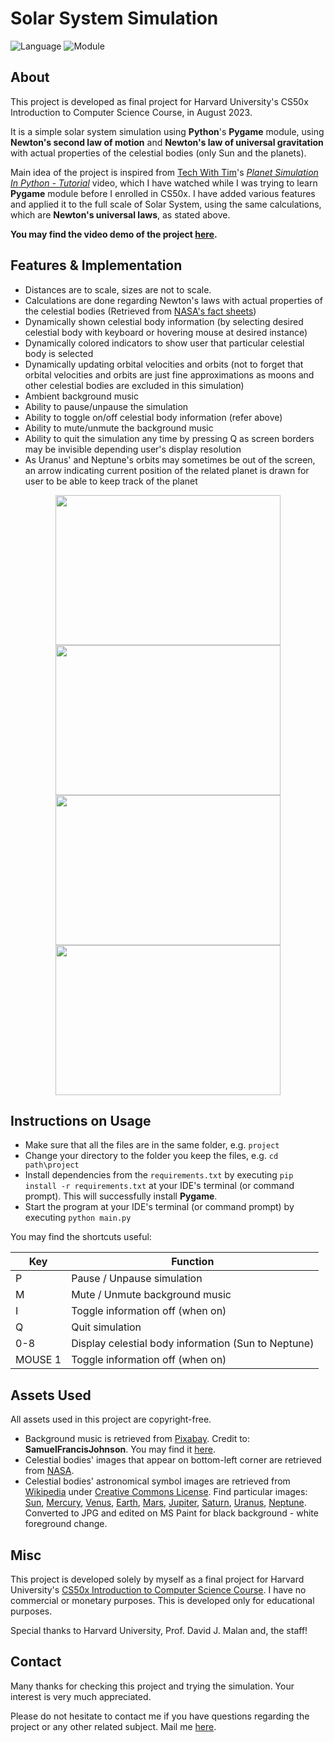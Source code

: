 # Solar System Simulation

![Language](https://img.shields.io/badge/language-python-blue)
![Module](https://img.shields.io/badge/module-pygame-orange)

## About

This project is developed as final project for Harvard University's CS50x Introduction to Computer Science Course, in August 2023.

It is a simple solar system simulation using **Python**'s **Pygame** module, using **Newton's second law of motion** and **Newton's law of universal gravitation** with actual properties of the celestial bodies (only Sun and the planets).

Main idea of the project is inspired from <a href="https://www.youtube.com/@TechWithTim">Tech With Tim</a>'s <a href="https://www.youtube.com/watch?v=WTLPmUHTPqo"><i>Planet Simulation In Python - Tutorial</i></a> video, which I have watched while I was trying to learn **Pygame** module before I enrolled in CS50x. I have added various features and applied it to the full scale of Solar System, using the same calculations, which are **Newton's universal laws**, as stated above.

**You may find the video demo of the project <a href="https://www.youtube.com/watch?v=n77mRVHwe5w">here</a>.**

## Features & Implementation

- Distances are to scale, sizes are not to scale.
- Calculations are done regarding Newton's laws with actual properties of the celestial bodies (Retrieved from <a href="https://nssdc.gsfc.nasa.gov/planetary/factsheet/">NASA's fact sheets</a>)
- Dynamically shown celestial body information (by selecting desired celestial body with keyboard or hovering mouse at desired instance)
- Dynamically colored indicators to show user that particular celestial body is selected
- Dynamically updating orbital velocities and orbits (not to forget that orbital velocities and orbits are just fine approximations as moons and other celestial bodies are excluded in this simulation)
- Ambient background music
- Ability to pause/unpause the simulation
- Ability to toggle on/off celestial body information (refer above)
- Ability to mute/unmute the background music
- Ability to quit the simulation any time by pressing Q as screen borders may be invisible depending user's display resolution
- As Uranus' and Neptune's orbits may sometimes be out of the screen, an arrow indicating current position of the related planet is drawn for user to be able to keep track of the planet

<center>
<div>
    <img src="https://i.imgur.com/MVt0M5c.png" width="360" height="240"/>
    <img src="https://i.imgur.com/9vjm11h.png" width="360" height="240"/>
</div>
</center>
<center>
<div>
    <img src="https://i.imgur.com/Odld53q.png" width="360" height="240"/>
    <img src="https://i.imgflip.com/7ulnl2.gif" width="360" height="240/">
</div>
</center>

## Instructions on Usage

- Make sure that all the files are in the same folder, e.g. ```project```
- Change your directory to the folder you keep the files, e.g. ```cd path\project```
- Install dependencies from the ```requirements.txt``` by executing ```pip install -r requirements.txt``` at your IDE's terminal (or command prompt). This will successfully install **Pygame**.
- Start the program at your IDE's terminal (or command prompt) by executing ```python main.py```

You may find the shortcuts useful:

| Key      | Function                                                  |
| ---------| ----------------------------------------------------------|
| P        | Pause / Unpause simulation                                |
| M        | Mute / Unmute background music                            |
| I        | Toggle information off (when on)                          |
| Q        | Quit simulation                                           |
| 0-8      | Display celestial body information (Sun to Neptune)       |
| MOUSE 1  | Toggle information off (when on)                          |

## Assets Used

All assets used in this project are copyright-free. 

- Background music is retrieved from <a href="https://pixabay.com/">Pixabay</a>. Credit to: **SamuelFrancisJohnson**. You may find it <a href="https://pixabay.com/sound-effects/superspacy-atmosphere-106826/">here</a>.
- Celestial bodies' images that appear on bottom-left corner are retrieved from <a href="https://images.nasa.gov/">NASA</a>.
- Celestial bodies' astronomical symbol images are retrieved from <a href="https://en.wikipedia.org">Wikipedia</a> under <a href="https://creativecommons.org/licenses/by-sa/4.0/deed.en">Creative Commons License</a>. Find particular images: <a href="https://en.wikipedia.org/wiki/File:Sun_symbol_(fixed_width).svg">Sun</a>, <a href="https://en.wikipedia.org/wiki/File:Mercury_symbol_(fixed_width).svg">Mercury</a>, <a href="https://en.wikipedia.org/wiki/File:Venus_symbol_(fixed_width).svg">Venus</a>, <a href="https://en.wikipedia.org/wiki/File:Globus_cruciger_(fixed_width).svg">Earth</a>, <a href="https://en.wikipedia.org/wiki/File:Mars_symbol_(fixed_width).svg">Mars</a>, <a href="https://en.wikipedia.org/wiki/File:Jupiter_symbol_(fixed_width).svg">Jupiter</a>, <a href="https://en.wikipedia.org/wiki/File:Saturn_symbol_(fixed_width).svg">Saturn</a>, <a href="https://en.wikipedia.org/wiki/File:Uranus_symbol_(fixed_width).svg">Uranus</a>, <a href="https://en.wikipedia.org/wiki/File:Neptune_symbol_(fixed_width).svg">Neptune</a>. Converted to JPG and edited on MS Paint for black background - white foreground change.

## Misc

This project is developed solely by myself as a final project for Harvard University's <a href="https://cs50.harvard.edu/x/2023/">CS50x Introduction to Computer Science Course</a>. I have no commercial or monetary purposes. This is developed only for educational purposes.

Special thanks to Harvard University, Prof. David J. Malan and, the staff!

## Contact

Many thanks for checking this project and trying the simulation. Your interest is very much appreciated.

Please do not hesitate to contact me if you have questions regarding the project or any other related subject. Mail me <a href="mailto:leventpolat408@gmail.com">here</a>.
